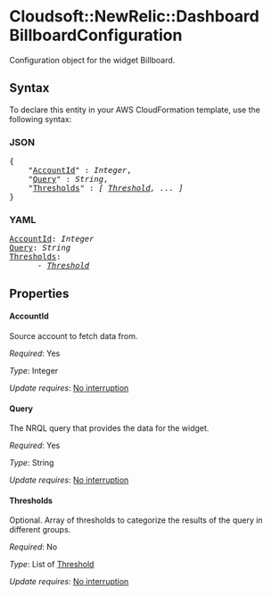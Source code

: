 # Cloudsoft::NewRelic::Dashboard BillboardConfiguration

Configuration object for the widget Billboard.

## Syntax

To declare this entity in your AWS CloudFormation template, use the following syntax:

### JSON

<pre>
{
    "<a href="#accountid" title="AccountId">AccountId</a>" : <i>Integer</i>,
    "<a href="#query" title="Query">Query</a>" : <i>String</i>,
    "<a href="#thresholds" title="Thresholds">Thresholds</a>" : <i>[ <a href="threshold.md">Threshold</a>, ... ]</i>
}
</pre>

### YAML

<pre>
<a href="#accountid" title="AccountId">AccountId</a>: <i>Integer</i>
<a href="#query" title="Query">Query</a>: <i>String</i>
<a href="#thresholds" title="Thresholds">Thresholds</a>: <i>
      - <a href="threshold.md">Threshold</a></i>
</pre>

## Properties

#### AccountId

Source account to fetch data from.

_Required_: Yes

_Type_: Integer

_Update requires_: [No interruption](https://docs.aws.amazon.com/AWSCloudFormation/latest/UserGuide/using-cfn-updating-stacks-update-behaviors.html#update-no-interrupt)

#### Query

The NRQL query that provides the data for the widget.

_Required_: Yes

_Type_: String

_Update requires_: [No interruption](https://docs.aws.amazon.com/AWSCloudFormation/latest/UserGuide/using-cfn-updating-stacks-update-behaviors.html#update-no-interrupt)

#### Thresholds

Optional. Array of thresholds to categorize the results of the query in different groups.

_Required_: No

_Type_: List of <a href="threshold.md">Threshold</a>

_Update requires_: [No interruption](https://docs.aws.amazon.com/AWSCloudFormation/latest/UserGuide/using-cfn-updating-stacks-update-behaviors.html#update-no-interrupt)

